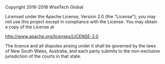 Copyright 2016-2018 WiseTech Global

Licensed under the Apache License, Version 2.0 (the "License");
   you may not use this project except in compliance with the License.
   You may obtain a copy of the License at

http://www.apache.org/licenses/LICENSE-2.0

The licence and all disputes arising under it shall be governed by the laws of New South Wales, Australia,
and each party submits to the non-exclusive jurisdiction of the courts in that state.
